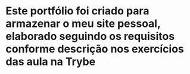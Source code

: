# Este portfólio foi criado para armazenar o meu site pessoal, elaborado seguindo os requisitos conforme descrição nos exercícios das aula na Trybe
